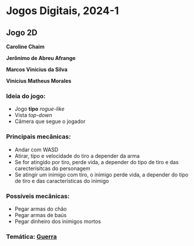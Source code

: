 # Jogos Digitais, 2024-1

## Jogo 2D

**Caroline Chaim**

**Jerônimo de Abreu Afrange**

**Marcos Vinícius da Silva**

**Vinícius Matheus Morales**

### Ideia do jogo:
- Jogo **tipo** *rogue-like*
- Vista *top-down*
- Câmera que segue o jogador

### Principais mecânicas:
- Andar com WASD
- Atirar, tipo e velocidade do tiro a depender da arma
- Se for atingido por tiro, perde vida, a depender do tipo de tiro e das carecterísitcas do personagem
- Se atingir um inimigo com tiro, o inimigo perde vida, a depender do tipo de tiro e das características do inimigo

### Possíveis mecânicas:
- Pegar armas do chão
- Pegar armas de baús
- Pegar dinheiro dos inimigos mortos

### Temática: [Guerra](https://craftpix.net/product/tds-modern-pixel-game-kit/)
